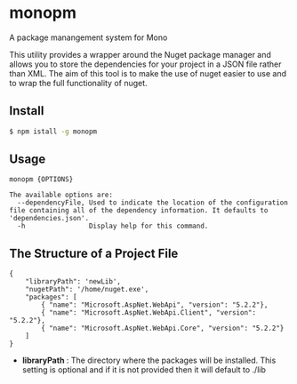 # monopm
A package manangement system for Mono

This utility provides a wrapper around the Nuget package manager and allows you to store the dependencies for your project in a JSON file rather than XML. The aim of this tool is to make the use of nuget easier to use and to wrap the full functionality of nuget.

## Install

```sh
$ npm istall -g monopm
```

## Usage
```
monopm {OPTIONS}

The available options are:
  --dependencyFile, Used to indicate the location of the configuration file containing all of the dependency information. It defaults to 'dependencies.json'.
  -h                Display help for this command.
```

## The Structure of a Project File
```
{
    "libraryPath": 'newLib',
    "nugetPath": '/home/nuget.exe',
    "packages": [
        { "name": "Microsoft.AspNet.WebApi", "version": "5.2.2"},
        { "name": "Microsoft.AspNet.WebApi.Client", "version": "5.2.2"},
        { "name": "Microsoft.AspNet.WebApi.Core", "version": "5.2.2"}
    ]
}
```
* __libraryPath__ : The directory where the packages will be installed. This setting is optional and if it is not provided then it will default to ./lib
